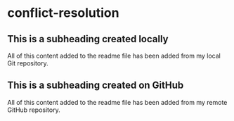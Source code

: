 # conflict-resolution

## This is a subheading created locally

All of this content added to the readme file has been added from my local Git repository.

## This is a subheading created on GitHub

All of this content added to the readme file has been added from my remote GitHub repository.

